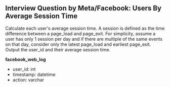 ## Interview Question by Meta/Facebook: Users By Average Session Time

Calculate each user's average session time. A session is defined as the time difference between a page_load and page_exit. For simplicity, assume a user has only 1 session per day and if there are multiple of the same events on that day, consider only the latest page_load and earliest page_exit. Output the user_id and their average session time.

<b> facebook_web_log </b>
- user_id: int
- timestamp: datetime
- action: varchar

```SQL

```
